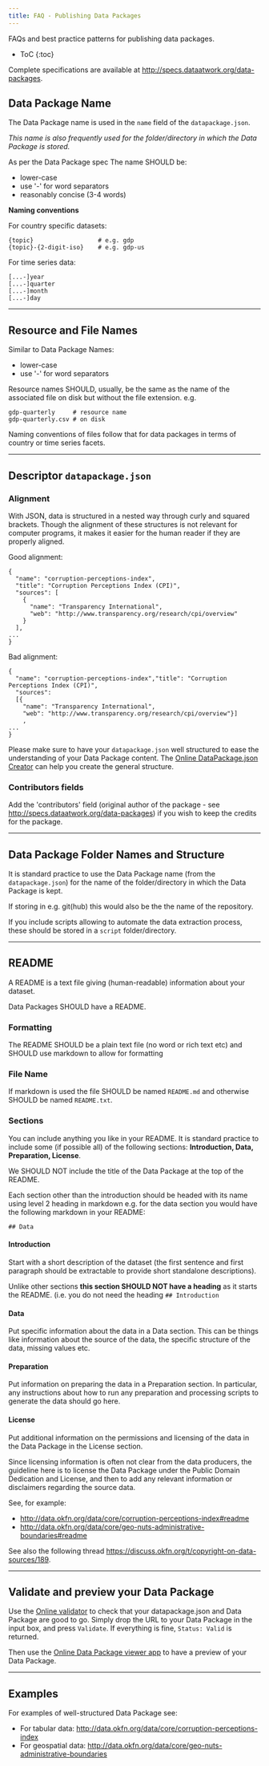 ```yaml
---
title: FAQ - Publishing Data Packages
---
```


FAQs and best practice patterns for publishing data packages.

* ToC
{:toc}

Complete specifications are available at http://specs.dataatwork.org/data-packages.

## Data Package Name

The Data Package name is used in the `name` field of the `datapackage.json`.

*This name is also frequently used for the folder/directory in which the Data
Package is stored.*

As per the Data Package spec The name SHOULD be:

* lower-case
* use '-' for word separators
* reasonably concise (3-4 words)

**Naming conventions**

For country specific datasets:

```
{topic}                  # e.g. gdp
{topic}-{2-digit-iso}    # e.g. gdp-us 
```

For time series data:

```
[...-]year
[...-]quarter
[...-]month
[...-]day
```

---

## Resource and File Names

Similar to Data Package Names:

* lower-case
* use '-' for word separators

Resource names SHOULD, usually, be the same as the name of the associated file
on disk but without the file extension. e.g.

```
gdp-quarterly     # resource name
gdp-quarterly.csv # on disk
```

Naming conventions of files follow that for data packages in terms of country
or time series facets.

----

## Descriptor `datapackage.json`

### Alignment

With JSON, data is structured in a nested way through curly and squared
brackets. Though the alignment of these structures is not relevant for computer
programs, it makes it easier for the human reader if they are properly aligned.

Good alignment:

```
{
  "name": "corruption-perceptions-index",
  "title": "Corruption Perceptions Index (CPI)",
  "sources": [
    {
      "name": "Transparency International",
      "web": "http://www.transparency.org/research/cpi/overview"
    }
  ],
...
}
```

Bad alignment:

```
{
  "name": "corruption-perceptions-index","title": "Corruption Perceptions Index (CPI)",
  "sources": 
  [{
    "name": "Transparency International",
    "web": "http://www.transparency.org/research/cpi/overview"}]
    ,
...
}
```

Please make sure to have your `datapackage.json` well structured to ease the
understanding of your Data Package content. The [Online DataPackage.json
Creator](http://data.okfn.org/tools/create) can help you create the general
structure.  

### Contributors fields

Add the 'contributors' field (original author of the package - see
http://specs.dataatwork.org/data-packages) if you wish to keep the credits for the
package.

----

## Data Package Folder Names and Structure

It is standard practice to use the Data Package name (from the
`datapackage.json`) for the name of the folder/directory in which the Data
Package is kept.

If storing in e.g. git(hub) this would also be the the name of the repository.

If you include scripts allowing to automate the data extraction process, these
should be stored in a `script` folder/directory.

----

## README

A README is a text file giving (human-readable) information about your dataset.

Data Packages SHOULD have a README.

### Formatting

The README SHOULD be a plain text file (no word or rich text etc) and SHOULD
use markdown to allow for formatting

### File Name

If markdown is used the file SHOULD be named `README.md` and otherwise SHOULD
be named `README.txt`.

### Sections

You can include anything you like in your README. It is standard practice to
include some (if possible all) of the following sections: **Introduction, Data,
Preparation, License**.

We SHOULD NOT include the title of the Data Package at the top of the README.

Each section other than the introduction should be headed with its name using
level 2 heading in markdown e.g. for the data section you would have the
following markdown in your README:

```
## Data
```

#### Introduction

Start with a short description of the dataset (the first sentence and first
paragraph should be extractable to provide short standalone descriptions).

Unlike other sections **this section SHOULD NOT have a heading** as it starts
the README. (i.e. you do not need the heading `## Introduction` 

#### Data

Put specific information about the data in a Data section. This can be things
like information about the source of the data, the specific structure of the
data, missing values etc.

#### Preparation

Put information on preparing the data in a Preparation section. In particular,
any instructions about how to run any preparation and processing scripts to
generate the data should go here.

#### License

Put additional information on the permissions and licensing of the data in the
Data Package in the License section.

Since licensing information is often not clear from the data producers, the
guideline here is to license the Data Package under the Public Domain
Dedication and License, and then to add any relevant information or disclaimers
regarding the source data. 

See, for example:

* http://data.okfn.org/data/core/corruption-perceptions-index#readme
* http://data.okfn.org/data/core/geo-nuts-administrative-boundaries#readme 

See also the following thread https://discuss.okfn.org/t/copyright-on-data-sources/189.

----

## Validate and preview your Data Package

Use the [Online validator](/tools/validate) to check that your datapackage.json
and Data Package are good to go. Simply drop the URL to your Data Package in
the input box, and press `Validate`. If everything is fine, `Status: Valid` is
returned.

Then use the [Online Data Package viewer app](/tools/view) to have a preview of
your Data Package.

----

## Examples

For examples of well-structured Data Package see:

* For tabular data: http://data.okfn.org/data/core/corruption-perceptions-index
* For geospatial data: http://data.okfn.org/data/core/geo-nuts-administrative-boundaries


